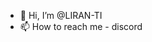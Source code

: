 - 👋 Hi, I’m @LIRAN-TI
- 📫 How to reach me - discord

<!---
LIRAN-TI/LIRAN-TI is a ✨ special ✨ repository because its `README.md` (this file) appears on your GitHub profile.
You can click the Preview link to take a look at your changes.
--->
